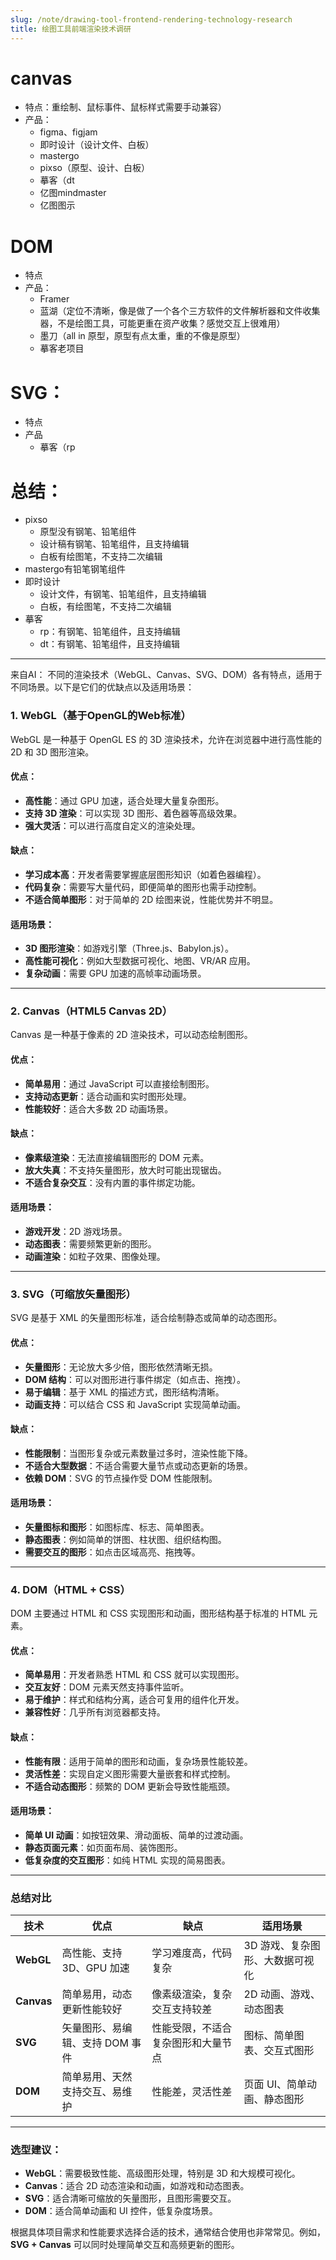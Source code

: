 ```yaml
---
slug: /note/drawing-tool-frontend-rendering-technology-research
title: 绘图工具前端渲染技术调研
---
```

# canvas
- 特点：重绘制、鼠标事件、鼠标样式需要手动兼容）
- 产品：
	- figma、figjam
	- 即时设计（设计文件、白板）
	- mastergo
	- pixso（原型、设计、白板）
	- 摹客（dt
	- 亿图mindmaster
	- 亿图图示

# DOM
- 特点
- 产品：
	- Framer
	- 蓝湖（定位不清晰，像是做了一个各个三方软件的文件解析器和文件收集器，不是绘图工具，可能更重在资产收集？感觉交互上很难用）
	- 墨刀（all in 原型，原型有点太重，重的不像是原型）
	- 摹客老项目

# SVG：
- 特点
- 产品
	- 摹客（rp



# 总结：
- pixso
	- 原型没有钢笔、铅笔组件
	- 设计稿有钢笔、铅笔组件，且支持编辑
	- 白板有绘图笔，不支持二次编辑
- mastergo有铅笔钢笔组件
- 即时设计
	- 设计文件，有钢笔、铅笔组件，且支持编辑
	- 白板，有绘图笔，不支持二次编辑
- 摹客
	- rp：有钢笔、铅笔组件，且支持编辑
	- dt：有钢笔、铅笔组件，且支持编辑

---
来自AI：
不同的渲染技术（WebGL、Canvas、SVG、DOM）各有特点，适用于不同场景。以下是它们的优缺点以及适用场景：

### 1. **WebGL（基于OpenGL的Web标准）**

WebGL 是一种基于 OpenGL ES 的 3D 渲染技术，允许在浏览器中进行高性能的 2D 和 3D 图形渲染。

#### **优点：**

- **高性能**：通过 GPU 加速，适合处理大量复杂图形。
- **支持 3D 渲染**：可以实现 3D 图形、着色器等高级效果。
- **强大灵活**：可以进行高度自定义的渲染处理。

#### **缺点：**

- **学习成本高**：开发者需要掌握底层图形知识（如着色器编程）。
- **代码复杂**：需要写大量代码，即便简单的图形也需手动控制。
- **不适合简单图形**：对于简单的 2D 绘图来说，性能优势并不明显。

#### **适用场景：**

- **3D 图形渲染**：如游戏引擎（Three.js、Babylon.js）。
- **高性能可视化**：例如大型数据可视化、地图、VR/AR 应用。
- **复杂动画**：需要 GPU 加速的高帧率动画场景。

---

### 2. **Canvas（HTML5 Canvas 2D）**

Canvas 是一种基于像素的 2D 渲染技术，可以动态绘制图形。

#### **优点：**

- **简单易用**：通过 JavaScript 可以直接绘制图形。
- **支持动态更新**：适合动画和实时图形处理。
- **性能较好**：适合大多数 2D 动画场景。

#### **缺点：**

- **像素级渲染**：无法直接编辑图形的 DOM 元素。
- **放大失真**：不支持矢量图形，放大时可能出现锯齿。
- **不适合复杂交互**：没有内置的事件绑定功能。

#### **适用场景：**

- **游戏开发**：2D 游戏场景。
- **动态图表**：需要频繁更新的图形。
- **动画渲染**：如粒子效果、图像处理。

---

### 3. **SVG（可缩放矢量图形）**

SVG 是基于 XML 的矢量图形标准，适合绘制静态或简单的动态图形。

#### **优点：**

- **矢量图形**：无论放大多少倍，图形依然清晰无损。
- **DOM 结构**：可以对图形进行事件绑定（如点击、拖拽）。
- **易于编辑**：基于 XML 的描述方式，图形结构清晰。
- **动画支持**：可以结合 CSS 和 JavaScript 实现简单动画。

#### **缺点：**

- **性能限制**：当图形复杂或元素数量过多时，渲染性能下降。
- **不适合大型数据**：不适合需要大量节点或动态更新的场景。
- **依赖 DOM**：SVG 的节点操作受 DOM 性能限制。

#### **适用场景：**

- **矢量图标和图形**：如图标库、标志、简单图表。
- **静态图表**：例如简单的饼图、柱状图、组织结构图。
- **需要交互的图形**：如点击区域高亮、拖拽等。

---

### 4. **DOM（HTML + CSS）**

DOM 主要通过 HTML 和 CSS 实现图形和动画，图形结构基于标准的 HTML 元素。

#### **优点：**

- **简单易用**：开发者熟悉 HTML 和 CSS 就可以实现图形。
- **交互友好**：DOM 元素天然支持事件监听。
- **易于维护**：样式和结构分离，适合可复用的组件化开发。
- **兼容性好**：几乎所有浏览器都支持。

#### **缺点：**

- **性能有限**：适用于简单的图形和动画，复杂场景性能较差。
- **灵活性差**：实现自定义图形需要大量嵌套和样式控制。
- **不适合动态图形**：频繁的 DOM 更新会导致性能瓶颈。

#### **适用场景：**

- **简单 UI 动画**：如按钮效果、滑动面板、简单的过渡动画。
- **静态页面元素**：如页面布局、装饰图形。
- **低复杂度的交互图形**：如纯 HTML 实现的简易图表。

---

### **总结对比**

|技术|优点|缺点|适用场景|
|---|---|---|---|
|**WebGL**|高性能、支持 3D、GPU 加速|学习难度高，代码复杂|3D 游戏、复杂图形、大数据可视化|
|**Canvas**|简单易用，动态更新性能较好|像素级渲染，复杂交互支持较差|2D 动画、游戏、动态图表|
|**SVG**|矢量图形、易编辑、支持 DOM 事件|性能受限，不适合复杂图形和大量节点|图标、简单图表、交互式图形|
|**DOM**|简单易用、天然支持交互、易维护|性能差，灵活性差|页面 UI、简单动画、静态图形|

---

### **选型建议：**

- **WebGL**：需要极致性能、高级图形处理，特别是 3D 和大规模可视化。
- **Canvas**：适合 2D 动态渲染和动画，如游戏和动态图表。
- **SVG**：适合清晰可缩放的矢量图形，且图形需要交互。
- **DOM**：适合简单动画和 UI 控件，低复杂度场景。

根据具体项目需求和性能要求选择合适的技术，通常结合使用也非常常见。例如，**SVG + Canvas** 可以同时处理简单交互和高频更新的图形。

